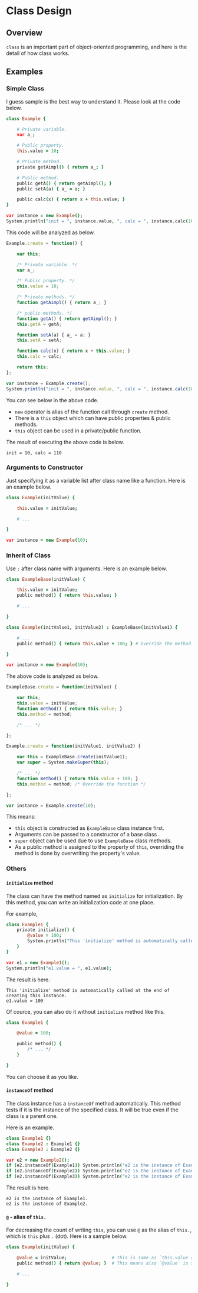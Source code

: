 # Class Design

## Overview

`class` is an important part of object-oriented programming,
and here is the detail of how class works.

## Examples

### Simple Class

I guess sample is the best way to understand it.
Please look at the code below.

```coffee
class Example {

    # Private variable.
    var a_;

    # Public property.
    this.value = 10;

    # Private method.
    private getAimpl() { return a_; }

    # Public method.
    public getA() { return getAimpl(); }
    public setA(a) { a_ = a; }

    public calc(x) { return x + this.value; }
}

var instance = new Example();
System.println("init = ", instance.value, ", calc = ", instance.calc(100));
```

This code will be analyzed as below.

```js
Example.create = function() {

    var this;

    /* Private variable. */
    var a_;

    /* Public property. */
    this.value = 10;

    /* Private methods. */
    function getAimpl() { return a_; }

    /* public methods. */
    function getA() { return getAimpl(); }
    this.getA = getA;

    function setA(a) { a_ = a; }
    this.setA = setA;

    function calc(x) { return x + this.value; }
    this.calc = calc;

    return this;
};

var instance = Example.create();
System.println("init = ", instance.value, ", calc = ", instance.calc(100));
```

You can see below in the above code.

*   `new` operator is alias of the function call through `create` method.
*   There is a `this` object which can have public properties & public methods.
*   `this` object can be used in a private/public function.

The result of executing the above code is below.

```
init = 10, calc = 110
```

### Arguments to Constructor

Just specifying it as a variable list after class name like a function.
Here is an example below.

```coffee
class Example(initValue) {

    this.value = initValue;

    # ...

}

var instance = new Example(10);
```

### Inherit of Class

Use `:` after class name with arguments.
Here is an example below.

```coffee
class ExampleBase(initValue) {

    this.value = initValue;
    public method() { return this.value; }

    # ...

}

class Example(initValue1, initValue2) : ExampleBase(initValue1) {

    # ...
    public method() { return this.value + 100; } # Override the method.

}

var instance = new Example(10);
```

The above code is analyzed as below.

```js
ExampleBase.create = function(initValue) {

    var this;
    this.value = initValue;
    function method() { return this.value; }
    this.method = method;

    /* ... */

};

Example.create = function(initValue1, initValue2) {

    var this = ExampleBase.create(initValue1);
    var super = System.makeSuper(this);

    /* ... */
    function method() { return this.value + 100; }
    this.method = method; /* Override the function */

};

var instance = Example.create(10);
```

This means:

*   `this` object is constructed as `ExampleBase` class instance first.
*   Arguments can be passed to a constructor of a base class .
*   `super` object can be used due to use `ExampleBase` class methods.
*   As a public method is assigned to the property of `this`,
    overriding the method is done by overwriting the property's value.

### Others

#### `initialize` method

The class can have the method named as `initialize` for initialization.
By this method, you can write an initialization code at one place.

For example,

```coffee
class Example1 {
    private initialize() {
        @value = 100;
        System.println("This 'initialize' method is automatically called at the end of creating this instance.");
    }
}

var e1 = new Example1();
System.println("e1.value = ", e1.value);
```

The result is here.

```
This 'initialize' method is automatically called at the end of creating this instance.
e1.value = 100
```

Of cource, you can also do it without `initialize` method like this.

```coffee
class Example1 {

    @value = 100;

    public method() {
        /* ... */
    }

}
```

You can choose it as you like.

#### `instanceOf` method

The class instance has a `instanceOf` method automatically.
This method tests if it is the instance of the specified class.
It will be true even if the class is a parent one.

Here is an example.

```coffee
class Example1 {}
class Example2 : Example1 {}
class Example3 : Example2 {}

var e2 = new Example2();
if (e2.instanceOf(Example1)) System.println("e2 is the instance of Example1.");
if (e2.instanceOf(Example2)) System.println("e2 is the instance of Example2.");
if (e2.instanceOf(Example3)) System.println("e2 is the instance of Example3.");
```

The result is here.

```
e2 is the instance of Example1.
e2 is the instance of Example2.
```

#### `@` - alias of `this.`

For decreasing the count of writing `this`, you can use `@` as the alias of `this.`, which is `this` plus `.` (dot).
Here is a sample below.

```coffee
class Example(initValue) {

    @value = initValue;                 # This is same as `this.value = initValue;`.
    public method() { return @value; }  # This means also `@value` is same as `this.value`.

    # ...

}
```
